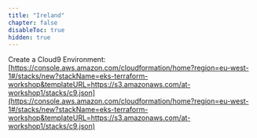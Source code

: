 ```yaml
---
title: "Ireland"
chapter: false
disableToc: true
hidden: true
---
```


Create a Cloud9 Environment: [https://console.aws.amazon.com/cloudformation/home?region=eu-west-1#/stacks/new?stackName=eks-terraform-workshop&templateURL=https://s3.amazonaws.com/at-workshop1/stacks/c9.json](https://console.aws.amazon.com/cloudformation/home?region=eu-west-1#/stacks/new?stackName=eks-terraform-workshop&templateURL=https://s3.amazonaws.com/at-workshop1/stacks/c9.json)
